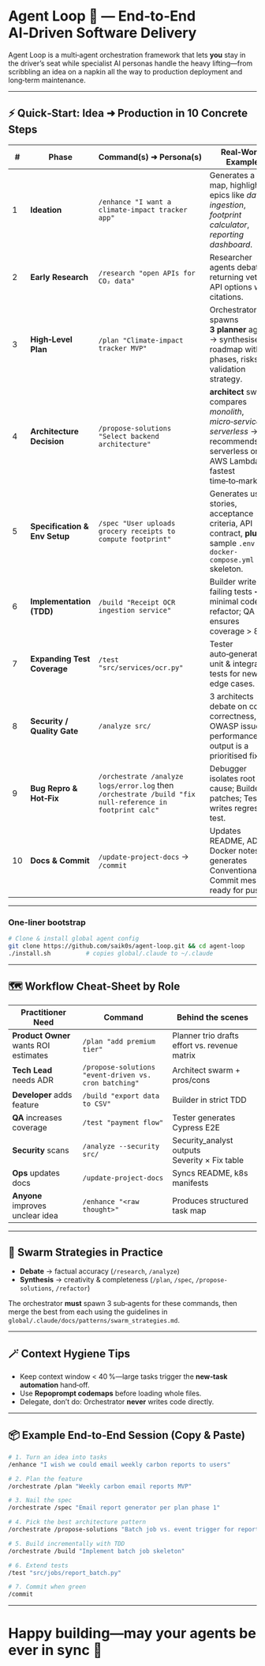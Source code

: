 # Agent Loop 🚀 — End‑to‑End AI‑Driven Software Delivery

Agent Loop is a multi‑agent orchestration framework that lets **you** stay in the driver’s seat while specialist AI personas handle the heavy lifting—from scribbling an idea on a napkin all the way to production deployment and long‑term maintenance.

---

## ⚡ Quick‑Start: Idea ➜ Production in 10 Concrete Steps

| # | Phase | Command(s) ➜ Persona(s) | Real‑World Example |
|---|-------|-------------------------|--------------------|
| 1 | **Ideation** | `/enhance "I want a climate‑impact tracker app"` | Generates a task map, highlighting epics like *data ingestion*, *footprint calculator*, *reporting dashboard*. |
| 2 | **Early Research** | `/research "open APIs for CO₂ data"` | Researcher agents debate, returning vetted API options with citations. |
| 3 | **High‑Level Plan** | `/plan "Climate‑impact tracker MVP"` | Orchestrator spawns **3 planner** agents → synthesised roadmap with phases, risks, validation strategy. |
| 4 | **Architecture Decision** | `/propose-solutions "Select backend architecture"` | **architect** swarm compares *monolith*, *micro‑services*, *serverless* → recommends serverless on AWS Lambda for fastest time‑to‑market. |
| 5 | **Specification & Env Setup** | `/spec "User uploads grocery receipts to compute footprint"` | Generates user stories, acceptance criteria, API contract, **plus** sample `.env` & `docker-compose.yml` skeleton. |
| 6 | **Implementation (TDD)** | `/build "Receipt OCR ingestion service"` | Builder writes failing tests ➜ minimal code ➜ refactor; QA ensures coverage > 85 %. |
| 7 | **Expanding Test Coverage** | `/test "src/services/ocr.py"` | Tester auto‑generates unit & integration tests for new edge cases. |
| 8 | **Security / Quality Gate** | `/analyze src/` | 3 architects debate on code correctness, OWASP issues, performance; output is a prioritised fix list. |
| 9 | **Bug Repro & Hot‑Fix** | `/orchestrate /analyze logs/error.log` then `/orchestrate /build "fix null‑reference in footprint calc"` | Debugger isolates root cause; Builder patches; Tester writes regression test. |
|10 | **Docs & Commit** | `/update-project-docs` → `/commit` | Updates README, ADRs, Docker notes; generates Conventional Commit message ready for push. |

---

### One‑liner bootstrap

```bash
# Clone & install global agent config
git clone https://github.com/saik0s/agent‑loop.git && cd agent‑loop
./install.sh          # copies global/.claude to ~/.claude
````
---

## 🗺️ Workflow Cheat‑Sheet by Role

| Practitioner Need                     | Command                                               | Behind the scenes                              |
| ------------------------------------- | ----------------------------------------------------- | ---------------------------------------------- |
| **Product Owner** wants ROI estimates | `/plan "add premium tier"`                            | Planner trio drafts effort vs. revenue matrix  |
| **Tech Lead** needs ADR               | `/propose-solutions "event‑driven vs. cron batching"` | Architect swarm + pros/cons                    |
| **Developer** adds feature            | `/build "export data to CSV"`                         | Builder in strict TDD                          |
| **QA** increases coverage             | `/test "payment flow"`                                | Tester generates Cypress E2E                   |
| **Security** scans                    | `/analyze --security src/`                            | Security\_analyst outputs Severity × Fix table |
| **Ops** updates docs                  | `/update-project-docs`                                | Syncs README, k8s manifests                    |
| **Anyone** improves unclear idea      | `/enhance "<raw thought>"`                            | Produces structured task map                   |

---

## 🧬 Swarm Strategies in Practice

* **Debate** → factual accuracy (`/research`, `/analyze`)
* **Synthesis** → creativity & completeness (`/plan`, `/spec`, `/propose-solutions`, `/refactor`)

The orchestrator **must** spawn 3 sub‑agents for these commands, then merge the best from each using the guidelines in `global/.claude/docs/patterns/swarm_strategies.md`.

---

## 🪄 Context Hygiene Tips

* Keep context window < 40 %—large tasks trigger the **new‑task automation** hand‑off.
* Use **Repoprompt codemaps** before loading whole files.
* Delegate, don’t do: Orchestrator **never** writes code directly.

---

## 📦 Example End‑to‑End Session (Copy & Paste)

```bash
# 1. Turn an idea into tasks
/enhance "I wish we could email weekly carbon reports to users"

# 2. Plan the feature
/orchestrate /plan "Weekly carbon email reports MVP"

# 3. Nail the spec
/orchestrate /spec "Email report generator per plan phase 1"

# 4. Pick the best architecture pattern
/orchestrate /propose-solutions "Batch job vs. event trigger for report gen"

# 5. Build incrementally with TDD
/orchestrate /build "Implement batch job skeleton"

# 6. Extend tests
/test "src/jobs/report_batch.py"

# 7. Commit when green
/commit
```

---

# Happy building—may your agents be ever in sync 🎉

